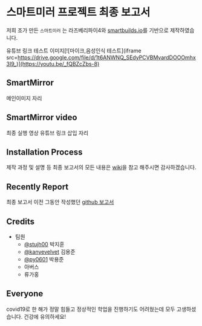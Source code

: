 # 스마트미러 프로젝트 최종 보고서

저희 조가 만든 `스마트미러` 는 라즈베리파이4와 [smartbuilds.io](https://smartbuilds.io/)를 기반으로 제작하였습니다. 

유튜브 링크 테스트 이미지[![마이크,음성인식 테스트](iframe src=https://drive.google.com/file/d/1t6ANWNQ_SEdyPCVBMvardDOOOmhx3I9_)](https://youtu.be/_fQBZcZbs-8)

## SmartMirror
메인이미지 자리

## SmartMirror video
최종 실행 영상 유튜브 링크 삽입 자리

## Installation Process 
제작 과정 및 설명 등 최종 보고서의 모든 내용은 [wiki](https://github.com/kanyevelvet/Embedded_System_Final/wiki)을 참고 해주시면 감사하겠습니다.

## Recently Report
최종 보고서 이전 그동안 작성했던 [github 보고서](https://github.com/stujh00/Embedded-System)

## Credits
- 팀원
  - [@stujh00](https://github.com/stujh00) 박지훈
  - [@kanyevelvet](https://github.com/kanyevelvet) 김용준
  - [@py0601](https://github.com/py0601) 박용준
  - 아버스
  - 류가홍

## Everyone 
covid19로 한 해가 정말 힘들고 정상적인 학업을 진행하기도 어려웠는데 모두 고생하셨습니다. 건강에 유의하세요!
